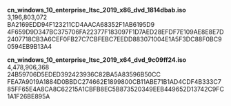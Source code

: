 ---
---

**cn_windows_10_enterprise_ltsc_2019_x86_dvd_1814dbab.iso**  
3,196,803,072  
BA2169EDD94F123211CD4AACA68352F1AB6195D9
4F659D9D347BC375706FA22377F183097F1D7AED28EFDF7E109AE8E8E7D2407718CB3A6CEF0FB27C7CBFEBC7EEDD883071004E1A5F3DC88F0BC90594EB9B13A4

**cn_windows_10_enterprise_ltsc_2019_x64_dvd_9c09ff24.iso**  
4,478,906,368  
24B59706D5EDED392423936C82BA5A83596B50CC
FEA7A9019A1884D0BBDC274662E1899800CB11ABE71B1AD4CDF4B333C785FF65E4A8CA8C62215A1CBFB8EC5B873520349EEB449652D13742C9FC1A1F26BE895A
